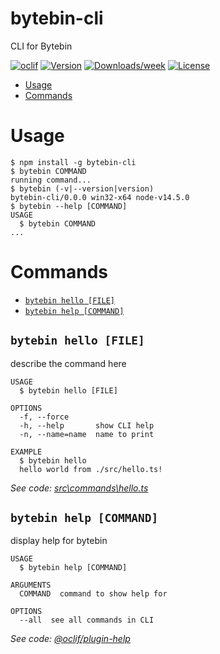 bytebin-cli
===========

CLI for Bytebin

[![oclif](https://img.shields.io/badge/cli-oclif-brightgreen.svg)](https://oclif.io)
[![Version](https://img.shields.io/npm/v/bytebin-cli.svg)](https://npmjs.org/package/bytebin-cli)
[![Downloads/week](https://img.shields.io/npm/dw/bytebin-cli.svg)](https://npmjs.org/package/bytebin-cli)
[![License](https://img.shields.io/npm/l/bytebin-cli.svg)](https://github.com/alexy4744/cli/blob/master/package.json)

<!-- toc -->
* [Usage](#usage)
* [Commands](#commands)
<!-- tocstop -->
# Usage
<!-- usage -->
```sh-session
$ npm install -g bytebin-cli
$ bytebin COMMAND
running command...
$ bytebin (-v|--version|version)
bytebin-cli/0.0.0 win32-x64 node-v14.5.0
$ bytebin --help [COMMAND]
USAGE
  $ bytebin COMMAND
...
```
<!-- usagestop -->
# Commands
<!-- commands -->
* [`bytebin hello [FILE]`](#bytebin-hello-file)
* [`bytebin help [COMMAND]`](#bytebin-help-command)

## `bytebin hello [FILE]`

describe the command here

```
USAGE
  $ bytebin hello [FILE]

OPTIONS
  -f, --force
  -h, --help       show CLI help
  -n, --name=name  name to print

EXAMPLE
  $ bytebin hello
  hello world from ./src/hello.ts!
```

_See code: [src\commands\hello.ts](https://github.com/alexy4744/cli/blob/v0.0.0/src\commands\hello.ts)_

## `bytebin help [COMMAND]`

display help for bytebin

```
USAGE
  $ bytebin help [COMMAND]

ARGUMENTS
  COMMAND  command to show help for

OPTIONS
  --all  see all commands in CLI
```

_See code: [@oclif/plugin-help](https://github.com/oclif/plugin-help/blob/v2.2.3/src\commands\help.ts)_
<!-- commandsstop -->
